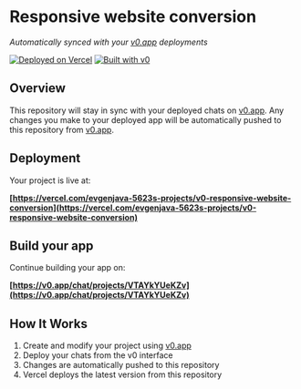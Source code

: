 # Responsive website conversion

*Automatically synced with your [v0.app](https://v0.app) deployments*

[![Deployed on Vercel](https://img.shields.io/badge/Deployed%20on-Vercel-black?style=for-the-badge&logo=vercel)](https://vercel.com/evgenjava-5623s-projects/v0-responsive-website-conversion)
[![Built with v0](https://img.shields.io/badge/Built%20with-v0.app-black?style=for-the-badge)](https://v0.app/chat/projects/VTAYkYUeKZv)

## Overview

This repository will stay in sync with your deployed chats on [v0.app](https://v0.app).
Any changes you make to your deployed app will be automatically pushed to this repository from [v0.app](https://v0.app).

## Deployment

Your project is live at:

**[https://vercel.com/evgenjava-5623s-projects/v0-responsive-website-conversion](https://vercel.com/evgenjava-5623s-projects/v0-responsive-website-conversion)**

## Build your app

Continue building your app on:

**[https://v0.app/chat/projects/VTAYkYUeKZv](https://v0.app/chat/projects/VTAYkYUeKZv)**

## How It Works

1. Create and modify your project using [v0.app](https://v0.app)
2. Deploy your chats from the v0 interface
3. Changes are automatically pushed to this repository
4. Vercel deploys the latest version from this repository